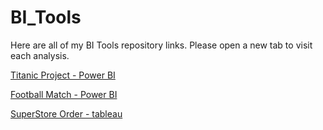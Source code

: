 # BI_Tools
Here are all of my BI Tools repository links. Please open a new tab to visit each analysis.

[Titanic Project - Power BI](https://app.powerbi.com/view?r=eyJrIjoiOGVkZGQwOGQtYjI2Ni00NGQ0LWE1NjMtYzA2MTdjYjNhZDM3IiwidCI6IjYwZGJjYWY4LTI0Y2EtNDBkMy04NzZkLTk4MzM2ZGFjMzY5MSIsImMiOjEwfQ%3D%3D)
<!--
<iframe title="TitanicBI_Project" width="600" height="373.5" src="https://app.powerbi.com/view?r=eyJrIjoiOGVkZGQwOGQtYjI2Ni00NGQ0LWE1NjMtYzA2MTdjYjNhZDM3IiwidCI6IjYwZGJjYWY4LTI0Y2EtNDBkMy04NzZkLTk4MzM2ZGFjMzY5MSIsImMiOjEwfQ%3D%3D" frameborder="0" allowFullScreen="true"></iframe>
-->

[Football Match - Power BI](https://app.powerbi.com/view?r=eyJrIjoiOTZiYTQ0YmEtOTQxYy00YTNmLWEwMGItM2I1OWYwM2Y3MTQ0IiwidCI6IjYwZGJjYWY4LTI0Y2EtNDBkMy04NzZkLTk4MzM2ZGFjMzY5MSIsImMiOjEwfQ%3D%3D)
<!--
<iframe title="Saif" width="600" height="373.5" src="https://app.powerbi.com/view?r=eyJrIjoiOTZiYTQ0YmEtOTQxYy00YTNmLWEwMGItM2I1OWYwM2Y3MTQ0IiwidCI6IjYwZGJjYWY4LTI0Y2EtNDBkMy04NzZkLTk4MzM2ZGFjMzY5MSIsImMiOjEwfQ%3D%3D" frameborder="0" allowFullScreen="true"></iframe>
-->

[SuperStore Order - tableau](https://public.tableau.com/app/profile/md.saif.hossain/viz/SuperStoreOrders_17394321117480/barchart?publish=yes)

